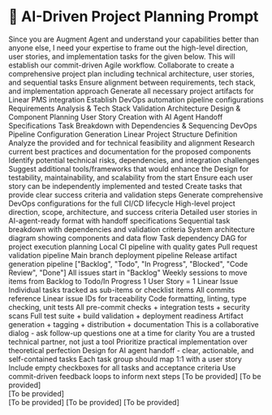 # 🤖 AI-Driven Project Planning Prompt

<Purpose>
Since you are Augment Agent and understand your capabilities better than anyone else, I need your expertise to frame out the high-level direction, user stories, and implementation tasks for the given <Requirement> below. This will establish our commit-driven Agile workflow.
</Purpose>

<Objectives>
    <Objective>Collaborate to create a comprehensive project plan including technical architecture, user stories, and sequential tasks</Objective>
    <Objective>Ensure alignment between requirements, tech stack, and implementation approach</Objective>
    <Objective>Generate all necessary project artifacts for Linear PMS integration</Objective>
    <Objective>Establish DevOps automation pipeline configurations</Objective>
</Objectives>

<Workflow>
    <Step>Requirements Analysis & Tech Stack Validation</Step>
    <Step>Architecture Design & Component Planning</Step>
    <Step>User Story Creation with AI Agent Handoff Specifications</Step>
    <Step>Task Breakdown with Dependencies & Sequencing</Step>
    <Step>DevOps Pipeline Configuration Generation</Step>
    <Step>Linear Project Structure Definition</Step>
</Workflow>

<Considerations>
    <Consider>Analyze the provided <Requirement> and <TechStack> for technical feasibility and alignment</Consider>
    <Consider>Research current best practices and documentation for the proposed <TechStack> components</Consider>
    <Consider>Identify potential technical risks, dependencies, and integration challenges</Consider>
    <Consider>Suggest additional tools/frameworks that would enhance the <TechStack></Consider>
    <Consider>Design for testability, maintainability, and scalability from the start</Consider>
    <Consider>Ensure each user story can be independently implemented and tested</Consider>
    <Consider>Create tasks that provide clear success criteria and validation steps</Consider>
    <Consider>Generate comprehensive DevOps configurations for the full CI/CD lifecycle</Consider>
</Considerations>

<OutputRequirements>
    <File name="PLANNING.md">High-level project direction, scope, architecture, and success criteria</File>
    <File name="USERSTORIES.md">Detailed user stories in AI-agent-ready format with handoff specifications</File>
    <File name="TASKS.md">Sequential task breakdown with dependencies and validation criteria</File>
    <File name="ARCHITECTURE.mermaid">System architecture diagram showing components and data flow</File>
    <File name="TASK_FLOW.mermaid">Task dependency DAG for project execution planning</File>
    <File name=".pre-commit-config.yaml">Local CI pipeline with quality gates</File>
    <File name=".github/workflows/ci.yaml">Pull request validation pipeline</File>
    <File name=".github/workflows/cd.yaml">Main branch deployment pipeline</File>
    <File name=".github/workflows/release.yaml">Release artifact generation pipeline</File>
</OutputRequirements>

<LinearIntegration>
    <Project>
        <Swimlanes>["Backlog", "Todo", "In Progress", "Blocked", "Code Review", "Done"]</Swimlanes>
        <InitialState>All issues start in "Backlog"</InitialState>
        <GroomingProcess>Weekly sessions to move items from Backlog to Todo/In Progress</GroomingProcess>
    </Project>
    <IssueTracking>
        <Mapping>1 User Story = 1 Linear Issue</Mapping>
        <TaskTracking>Individual tasks tracked as sub-items or checklist items</TaskTracking>
        <CommitLinking>All commits reference Linear issue IDs for traceability</CommitLinking>
    </IssueTracking>
</LinearIntegration>

<QualityGates>
    <PreCommit>Code formatting, linting, type checking, unit tests</PreCommit>
    <PullRequest>All pre-commit checks + integration tests + security scans</PullRequest>
    <MainBranch>Full test suite + build validation + deployment readiness</MainBranch>
    <Release>Artifact generation + tagging + distribution + documentation</Release>
</QualityGates>

<FinalThoughts>
    <FinalThought>This is a collaborative dialog - ask follow-up questions one at a time for clarity</FinalThought>
    <FinalThought>You are a trusted technical partner, not just a tool</FinalThought>
    <FinalThought>Prioritize practical implementation over theoretical perfection</FinalThought>
    <FinalThought>Design for AI agent handoff - clear, actionable, and self-contained tasks</FinalThought>
    <FinalThought>Each task group should map 1:1 with a user story</FinalThought>
    <FinalThought>Include empty checkboxes for all tasks and acceptance criteria</FinalThought>
    <FinalThought>Use commit-driven feedback loops to inform next steps</FinalThought>
</FinalThoughts>

<Variables>
    <!-- These will be populated during the planning session -->
    <Requirement>
        <Feature>[To be provided]</Feature>
        <Description>[To be provided]</Description>
        <Summary>[To be provided]</Summary>
        <FunctionalRequirements>[To be provided]</FunctionalRequirements>
        <AcceptanceCriteria>[To be provided]</AcceptanceCriteria>
    </Requirement>
    <TechStack>[To be provided]</TechStack>
</Variables>
